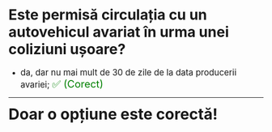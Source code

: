 # Este permisă circulația cu un autovehicul avariat în urma unei coliziuni ușoare?

- <span style="font-size: larger;">da, dar nu mai mult de 30 de zile de la data producerii avariei; <span style="color: green; font-size: larger;">✅ (Corect)</span></span>

---

<span style="font-size: 30px; font-weight: bold;">**Doar o opțiune este corectă!**</span>